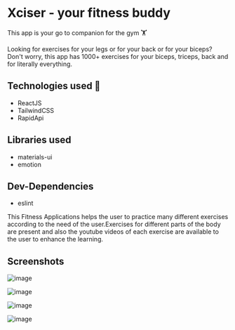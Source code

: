 # Xciser - your fitness buddy

This app is your go to companion for the gym 🏋️


Looking for exercises for your legs or for your back or for your biceps? 
Don't worry, this app has 1000+ exercises for your biceps, triceps, back and for literally everything.



## Technologies used 🔽
  - ReactJS
  - TailwindCSS
  - RapidApi

## Libraries used
   - materials-ui 
   - emotion

## Dev-Dependencies 
   - eslint


This Fitness Applications helps the user to practice many different exercises according to the need of the user.Exercises for different parts of the body are present and also the youtube videos of each exercise are available to the user to enhance the learning.

## Screenshots

![image](https://user-images.githubusercontent.com/54351909/180613928-3b9ceda8-57c3-43ad-898d-f7ca1b2e2507.png)

![image](https://user-images.githubusercontent.com/54351909/180613939-ddc9ffe9-d32b-4255-87e8-ddb5bdfabd0e.png)

![image](https://user-images.githubusercontent.com/54351909/180613964-5bf9bbe6-0977-44aa-8636-f2770a13fc56.png)

![image](https://user-images.githubusercontent.com/54351909/180613977-4636dbfb-52ef-4ac9-acd9-ee9cbc9c6e38.png)



